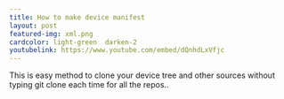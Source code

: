 ```yaml
---
title: How to make device manifest
layout: post
featured-img: xml.png
cardcolor: light-green  darken-2
youtubelink: https://www.youtube.com/embed/dQnhdLxVfjc
---
```


This is easy method to clone your device tree and other sources without typing git clone each time for all the repos..